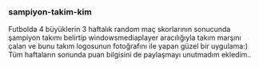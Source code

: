 ### sampiyon-takim-kim
Futbolda 4 büyüklerin 3 haftalık random maç skorlarının sonucunda şampiyon takımı belirtip
windowsmediaplayer aracılığıyla takım marşını çalan ve bunu takım logosunun fotoğrafını ile yapan güzel bir uygulama:)
Tüm haftaların sonunda puan bilgisini de paylaşmayı unutmadım ekledim..
